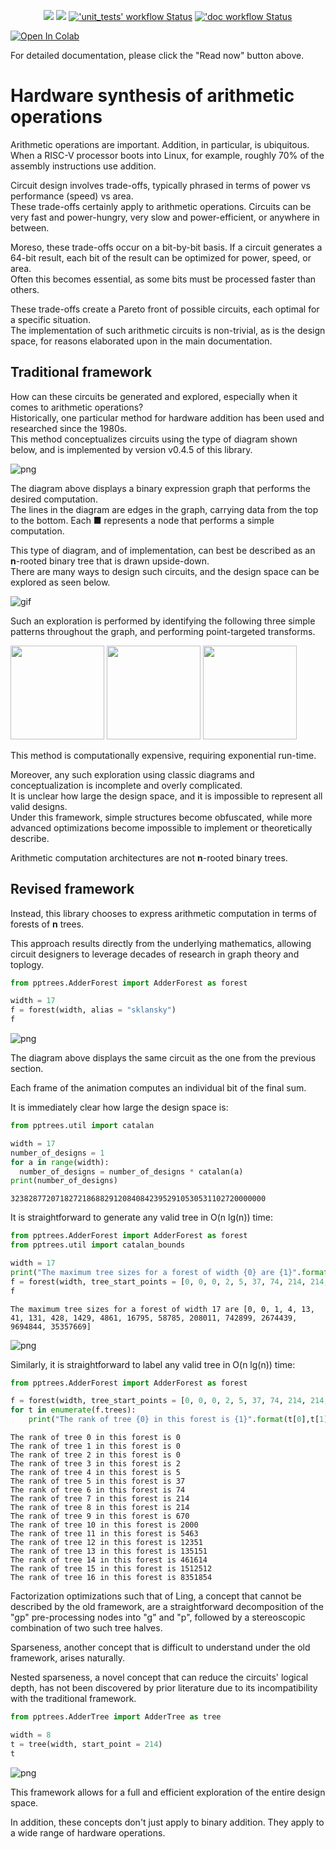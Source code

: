 <p align="center">
  <a title="tdene.github.io/synth_opt_adders" href="https://tdene.github.io/synth_opt_adders"><img src="https://img.shields.io/website?longCache=true&style=flat-square&label=tdene.github.io%2Fsynth_opt_adders&logo=GitHub&logoColor=fff&up_color=blueviolet&up_message=Read%20now%20%E2%9E%9A&url=https%3A%2F%2Ftdene.github.io%2Fsynth_opt_adders%2Findex.html"></a><!--
  -->
  <a title="Apache-2.0" href="https://github.com/tdene/synth_opt_adders/blob/main/LICENSE"><img src="https://img.shields.io/github/license/tdene/synth_opt_adders?longCache=true&style=flat-square&logo=Apache&label=Code"></a><!--
  -->
  <a title="'unit_tests' workflow Status"
     href="https://github.com/VUnit/vunit/actions?query=workflow%3Aunit_tests"
  ><img alt="'unit_tests' workflow Status" src="https://img.shields.io/github/workflow/status/tdene/synth_opt_adders/Python%20package/main?longCache=true&style=flat-square&label=unit_tests&logo=GitHub%20Actions&logoColor=fff"
  /></a><!--
  -->
  <a title="'doc workflow Status"
     href="https://github.com/VUnit/vunit/actions?query=workflow%3Adocs"
  ><img alt="'doc workflow Status" src="https://img.shields.io/github/workflow/status/tdene/synth_opt_adders/doc/main?longCache=true&style=flat-square&label=doc&logo=GitHub%20Actions&logoColor=fff"
  /></a>
</p>

[![Open In Colab](https://colab.research.google.com/assets/colab-badge.svg)](https://colab.research.google.com/github/tdene/synth_opt_adders/blob/master/doc/notebooks/intro.ipynb)

For detailed documentation, please click the "Read now" button above.

# Hardware synthesis of arithmetic operations

Arithmetic operations are important. Addition, in particular, is ubiquitous. When a RISC-V processor boots into Linux, for example, roughly 70% of the assembly instructions use addition.

Circuit design involves trade-offs, typically phrased in terms of power vs performance (speed) vs area.<br>
These trade-offs certainly apply to arithmetic operations. Circuits can be very fast and power-hungry, very slow and power-efficient, or anywhere in between.

Moreso, these trade-offs occur on a bit-by-bit basis. If a circuit generates a 64-bit result, each bit of the result can be optimized for power, speed, or area.<br>
Often this becomes essential, as some bits must be processed faster than others.

These trade-offs create a Pareto front of possible circuits, each optimal for a specific situation.<br>
The implementation of such arithmetic circuits is non-trivial, as is the design space, for reasons elaborated upon in the main documentation.

## Traditional framework

How can these circuits be generated and explored, especially when it comes to arithmetic operations?<br>
Historically, one particular method for hardware addition has been used and researched since the 1980s.<br>
This method conceptualizes circuits using the type of diagram shown below, and is implemented by version v0.4.5 of this library.

![png](https://github.com/tdene/synth_opt_adders/blob/main/doc/diagrams/sklansky_old.png)

The diagram above displays a binary expression graph that performs the desired computation.<br>
The lines in the diagram are edges in the graph, carrying data from the top to the bottom. Each ■ represents a node that performs a simple computation.

This type of diagram, and of implementation, can best be described as an **n**-rooted binary tree that is drawn upside-down.<br>
There are many ways to design such circuits, and the design space can be explored as seen below.

![gif](https://github.com/tdene/synth_opt_adders/blob/main/doc/diagrams/adder_transforms.gif)

Such an exploration is performed by identifying the following three simple patterns throughout the graph, and performing point-targeted transforms.

<img src="https://github.com/tdene/synth_opt_adders/blob/main/doc/diagrams/L.png?raw=true" width="150"/>

<img src="https://github.com/tdene/synth_opt_adders/blob/main/doc/diagrams/T.png?raw=true" width="150"/>

<img src="https://github.com/tdene/synth_opt_adders/blob/main/doc/diagrams/F.png?raw=true" width="150"/>

This method is computationally expensive, requiring exponential run-time.

Moreover, any such exploration using classic diagrams and conceptualization is incomplete and overly complicated.<br>
It is unclear how large the design space, and it is impossible to represent all valid designs.<br>
Under this framework, simple structures become obfuscated, while more advanced optimizations become impossible to implement or theoretically describe.

Arithmetic computation architectures are not **n**-rooted binary trees.

## Revised framework

Instead, this library chooses to express arithmetic computation in terms of forests of **n** trees.

This approach results directly from the underlying mathematics, allowing circuit designers to leverage decades of research in graph theory and toplogy.


```python
from pptrees.AdderForest import AdderForest as forest

width = 17
f = forest(width, alias = "sklansky")
f
```





![png](https://github.com/tdene/synth_opt_adders/blob/main/doc/diagrams/intro_19_0.png)




The diagram above displays the same circuit as the one from the previous section.

Each frame of the animation computes an individual bit of the final sum.

It is immediately clear how large the design space is:


```python
from pptrees.util import catalan

width = 17
number_of_designs = 1
for a in range(width):
  number_of_designs = number_of_designs * catalan(a)
print(number_of_designs)
```

    323828772071827218688291208408423952910530531102720000000


It is straightforward to generate any valid tree in O(n lg(n)) time:


```python
from pptrees.AdderForest import AdderForest as forest
from pptrees.util import catalan_bounds

width = 17
print("The maximum tree sizes for a forest of width {0} are {1}".format(width,catalan_bounds(width)))
f = forest(width, tree_start_points = [0, 0, 0, 2, 5, 37, 74, 214, 214, 670, 2000, 5463, 12351, 135151, 461614, 1512512, 8351854, 3541563])
f
```

    The maximum tree sizes for a forest of width 17 are [0, 0, 1, 4, 13, 41, 131, 428, 1429, 4861, 16795, 58785, 208011, 742899, 2674439, 9694844, 35357669]






![png](https://github.com/tdene/synth_opt_adders/blob/main/doc/diagrams/intro_24_1.png)




Similarly, it is straightforward to label any valid tree in O(n lg(n)) time:


```python
from pptrees.AdderForest import AdderForest as forest

f = forest(width, tree_start_points = [0, 0, 0, 2, 5, 37, 74, 214, 214, 670, 2000, 5463, 12351, 135151, 461614, 1512512, 8351854, 3541563])
for t in enumerate(f.trees):
    print("The rank of tree {0} in this forest is {1}".format(t[0],t[1].rank()))
```

    The rank of tree 0 in this forest is 0
    The rank of tree 1 in this forest is 0
    The rank of tree 2 in this forest is 0
    The rank of tree 3 in this forest is 2
    The rank of tree 4 in this forest is 5
    The rank of tree 5 in this forest is 37
    The rank of tree 6 in this forest is 74
    The rank of tree 7 in this forest is 214
    The rank of tree 8 in this forest is 214
    The rank of tree 9 in this forest is 670
    The rank of tree 10 in this forest is 2000
    The rank of tree 11 in this forest is 5463
    The rank of tree 12 in this forest is 12351
    The rank of tree 13 in this forest is 135151
    The rank of tree 14 in this forest is 461614
    The rank of tree 15 in this forest is 1512512
    The rank of tree 16 in this forest is 8351854


Factorization optimizations such that of Ling, a concept that cannot be described by the old framework, are a straightforward decomposition of the "gp" pre-processing nodes into "g" and "p", followed by a stereoscopic combination of two such tree halves.

Sparseness, another concept that is difficult to understand under the old framework, arises naturally.

Nested sparseness, a novel concept that can reduce the circuits' logical depth, has not been discovered by prior literature due to its incompatibility with the traditional framework.


```python
from pptrees.AdderTree import AdderTree as tree

width = 8
t = tree(width, start_point = 214)
t
```





![png](https://github.com/tdene/synth_opt_adders/blob/main/doc/diagrams/intro_28_0.png)




This framework allows for a full and efficient exploration of the entire design space.

In addition, these concepts don't just apply to binary addition. They apply to a wide range of hardware operations.
